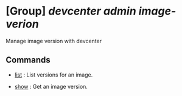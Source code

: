 # [Group] _devcenter admin image-verion_

Manage image version with devcenter

## Commands

- [list](/Commands/devcenter/admin/image-verion/_list.md)
: List versions for an image.

- [show](/Commands/devcenter/admin/image-verion/_show.md)
: Get an image version.
